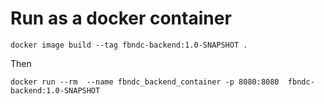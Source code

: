 # Run as a docker container

```
docker image build --tag fbndc-backend:1.0-SNAPSHOT .
```

Then 

```
docker run --rm  --name fbndc_backend_container -p 8080:8080  fbndc-backend:1.0-SNAPSHOT
```